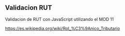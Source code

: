 ## Validacion RUT

Validacion de RUT con JavaScript utilizando el MOD 11 


https://es.wikipedia.org/wiki/Rol_%C3%9Anico_Tributario
